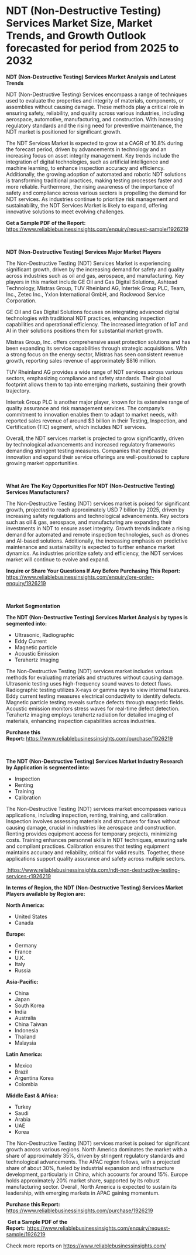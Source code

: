 <p><h1>NDT (Non-Destructive Testing) Services Market Size, Market Trends, and Growth Outlook forecasted for period from 2025 to 2032</h1></p><p><strong>NDT (Non-Destructive Testing) Services Market Analysis and Latest Trends</strong></p>
<p><p>NDT (Non-Destructive Testing) Services encompass a range of techniques used to evaluate the properties and integrity of materials, components, or assemblies without causing damage. These methods play a critical role in ensuring safety, reliability, and quality across various industries, including aerospace, automotive, manufacturing, and construction. With increasing regulatory standards and the rising need for preventive maintenance, the NDT market is positioned for significant growth.</p><p>The NDT Services Market is expected to grow at a CAGR of 10.8% during the forecast period, driven by advancements in technology and an increasing focus on asset integrity management. Key trends include the integration of digital technologies, such as artificial intelligence and machine learning, to enhance inspection accuracy and efficiency. Additionally, the growing adoption of automated and robotic NDT solutions is transforming traditional practices, making testing processes faster and more reliable. Furthermore, the rising awareness of the importance of safety and compliance across various sectors is propelling the demand for NDT services. As industries continue to prioritize risk management and sustainability, the NDT Services Market is likely to expand, offering innovative solutions to meet evolving challenges.</p></p>
<p><strong>Get a Sample PDF of the Report:&nbsp;</strong> <a href="https://www.reliablebusinessinsights.com/enquiry/request-sample/1926219?utm_campaign=101&utm_medium=2&utm_source=Github&utm_content=ia&utm_term=15012025&utm_id=ndt-non-destructive-testing-services">https://www.reliablebusinessinsights.com/enquiry/request-sample/1926219</a></p>
<p>&nbsp;</p>
<p><strong>NDT (Non-Destructive Testing) Services Major Market Players</strong></p>
<p><p>The Non-Destructive Testing (NDT) Services Market is experiencing significant growth, driven by the increasing demand for safety and quality across industries such as oil and gas, aerospace, and manufacturing. Key players in this market include GE Oil and Gas Digital Solutions, Ashtead Technology, Mistras Group, TUV Rheinland AG, Intertek Group PLC, Team, Inc., Zetec Inc., Yxlon International GmbH, and Rockwood Service Corporation.</p><p>GE Oil and Gas Digital Solutions focuses on integrating advanced digital technologies with traditional NDT practices, enhancing inspection capabilities and operational efficiency. The increased integration of IoT and AI in their solutions positions them for substantial market growth.</p><p>Mistras Group, Inc. offers comprehensive asset protection solutions and has been expanding its service capabilities through strategic acquisitions. With a strong focus on the energy sector, Mistras has seen consistent revenue growth, reporting sales revenue of approximately $816 million.</p><p>TUV Rheinland AG provides a wide range of NDT services across various sectors, emphasizing compliance and safety standards. Their global footprint allows them to tap into emerging markets, sustaining their growth trajectory.</p><p>Intertek Group PLC is another major player, known for its extensive range of quality assurance and risk management services. The company’s commitment to innovation enables them to adapt to market needs, with reported sales revenue of around $3 billion in their Testing, Inspection, and Certification (TIC) segment, which includes NDT services.</p><p>Overall, the NDT services market is projected to grow significantly, driven by technological advancements and increased regulatory frameworks demanding stringent testing measures. Companies that emphasize innovation and expand their service offerings are well-positioned to capture growing market opportunities.</p></p>
<p>&nbsp;</p>
<p><strong>What Are The Key Opportunities For NDT (Non-Destructive Testing) Services Manufacturers?</strong></p>
<p><p>The Non-Destructive Testing (NDT) services market is poised for significant growth, projected to reach approximately USD 7 billion by 2025, driven by increasing safety regulations and technological advancements. Key sectors such as oil & gas, aerospace, and manufacturing are expanding their investments in NDT to ensure asset integrity. Growth trends indicate a rising demand for automated and remote inspection technologies, such as drones and AI-based solutions. Additionally, the increasing emphasis on predictive maintenance and sustainability is expected to further enhance market dynamics. As industries prioritize safety and efficiency, the NDT services market will continue to evolve and expand.</p></p>
<p><strong>Inquire or Share Your Questions If Any Before Purchasing This Report:</strong> <a href="https://www.reliablebusinessinsights.com/enquiry/pre-order-enquiry/1926219?utm_campaign=101&utm_medium=2&utm_source=Github&utm_content=ia&utm_term=15012025&utm_id=ndt-non-destructive-testing-services">https://www.reliablebusinessinsights.com/enquiry/pre-order-enquiry/1926219</a></p>
<p>&nbsp;</p>
<p><strong>Market Segmentation</strong></p>
<p><strong>The NDT (Non-Destructive Testing) Services Market Analysis by types is segmented into:</strong></p>
<p><ul><li>Ultrasonic, Radiographic</li><li>Eddy Current</li><li>Magnetic particle</li><li>Acoustic Emission</li><li>Terahertz Imaging</li></ul></p>
<p><p>The Non-Destructive Testing (NDT) services market includes various methods for evaluating materials and structures without causing damage. Ultrasonic testing uses high-frequency sound waves to detect flaws. Radiographic testing utilizes X-rays or gamma rays to view internal features. Eddy current testing measures electrical conductivity to identify defects. Magnetic particle testing reveals surface defects through magnetic fields. Acoustic emission monitors stress waves for real-time defect detection. Terahertz imaging employs terahertz radiation for detailed imaging of materials, enhancing inspection capabilities across industries.</p></p>
<p><strong>Purchase this Report:&nbsp;</strong><a href="https://www.reliablebusinessinsights.com/purchase/1926219?utm_campaign=101&utm_medium=2&utm_source=Github&utm_content=ia&utm_term=15012025&utm_id=ndt-non-destructive-testing-services">https://www.reliablebusinessinsights.com/purchase/1926219</a></p>
<p>&nbsp;</p>
<p><strong>The NDT (Non-Destructive Testing) Services Market Industry Research by Application is segmented into:</strong></p>
<p><ul><li>Inspection</li><li>Renting</li><li>Training</li><li>Calibration</li></ul></p>
<p><p>The Non-Destructive Testing (NDT) services market encompasses various applications, including inspection, renting, training, and calibration. Inspection involves assessing materials and structures for flaws without causing damage, crucial in industries like aerospace and construction. Renting provides equipment access for temporary projects, minimizing costs. Training enhances personnel skills in NDT techniques, ensuring safe and compliant practices. Calibration ensures that testing equipment maintains accuracy and reliability, critical for valid results. Together, these applications support quality assurance and safety across multiple sectors.</p></p>
<p><a href="https://www.reliablebusinessinsights.com/ndt-non-destructive-testing-services-r1926219?utm_campaign=101&utm_medium=2&utm_source=Github&utm_content=ia&utm_term=15012025&utm_id=ndt-non-destructive-testing-services">&nbsp;https://www.reliablebusinessinsights.com/ndt-non-destructive-testing-services-r1926219</a></p>
<p><strong>In terms of Region, the NDT (Non-Destructive Testing) Services Market Players available by Region are:</strong></p>
<p>
    <p> <strong> North America: </strong>
        <ul>
            <li>United States</li>
            <li>Canada</li>
        </ul>
        </p> 
    <p> <strong> Europe: </strong>
        <ul>
            <li>Germany</li>
            <li>France</li>
            <li>U.K.</li>
            <li>Italy</li>
            <li>Russia</li>
        </ul>
        </p> 
    <p> <strong> Asia-Pacific: </strong>
        <ul>
            <li>China</li>
            <li>Japan</li>
            <li>South Korea</li>
            <li>India</li>
            <li>Australia</li>
            <li>China Taiwan</li>
            <li>Indonesia</li>
            <li>Thailand</li>
            <li>Malaysia</li>
        </ul>
        </p> 
    <p> <strong> Latin America: </strong>
        <ul>
            <li>Mexico</li>
            <li>Brazil</li>
            <li>Argentina Korea</li>
            <li>Colombia</li>
        </ul>
        </p> 
    <p> <strong> Middle East & Africa: </strong>
        <ul>
            <li>Turkey</li>
            <li>Saudi</li>
            <li>Arabia</li>
            <li>UAE</li>
            <li>Korea</li>
        </ul>
    </p>
    </p>
<p><p>The Non-Destructive Testing (NDT) services market is poised for significant growth across various regions. North America dominates the market with a share of approximately 35%, driven by stringent regulatory standards and technological advancements. The APAC region follows, with a projected share of about 30%, fueled by industrial expansion and infrastructure development, particularly in China, which accounts for around 15%. Europe holds approximately 20% market share, supported by its robust manufacturing sector. Overall, North America is expected to sustain its leadership, with emerging markets in APAC gaining momentum.</p></p>
<p><strong>Purchase this Report: </strong><a href="https://www.reliablebusinessinsights.com/purchase/1926219?utm_campaign=101&utm_medium=2&utm_source=Github&utm_content=ia&utm_term=15012025&utm_id=ndt-non-destructive-testing-services">https://www.reliablebusinessinsights.com/purchase/1926219</a></p>
<p>&nbsp;<strong>Get a Sample PDF of the Report:&nbsp;&nbsp;</strong><a href="https://www.reliablebusinessinsights.com/enquiry/request-sample/1926219?utm_campaign=101&utm_medium=2&utm_source=Github&utm_content=ia&utm_term=15012025&utm_id=ndt-non-destructive-testing-services">https://www.reliablebusinessinsights.com/enquiry/request-sample/1926219</a></p>
<p><strong></strong></p>
<p>Check more reports on <a href="https://www.reliablebusinessinsights.com/?utm_campaign=101&utm_medium=2&utm_source=Github&utm_content=ia&utm_term=15012025&utm_id=ndt-non-destructive-testing-services">https://www.reliablebusinessinsights.com/</a></p>